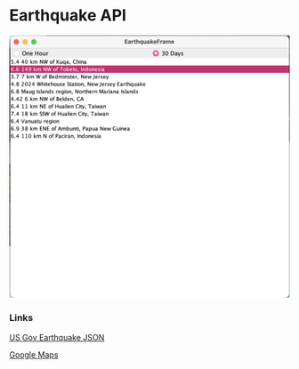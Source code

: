 # Earthquake API

![text](screenshots/earthquakeScreenshot.png)

### Links

[US Gov Earthquake JSON](https://earthquake.usgs.gov/earthquakes/feed/v1.0/geojson.php)

[Google Maps](https://www.google.com/maps)